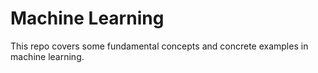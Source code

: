 # Machine Learning

This repo covers some fundamental concepts and concrete examples in machine learning.

